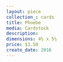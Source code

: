 ```yaml
---
layout: piece
collection_: cards
title: Phoebe
media: Cardstock
description:
dimensions: 4½ x 5½
price: $3.50
create_date: 2016
---
```

